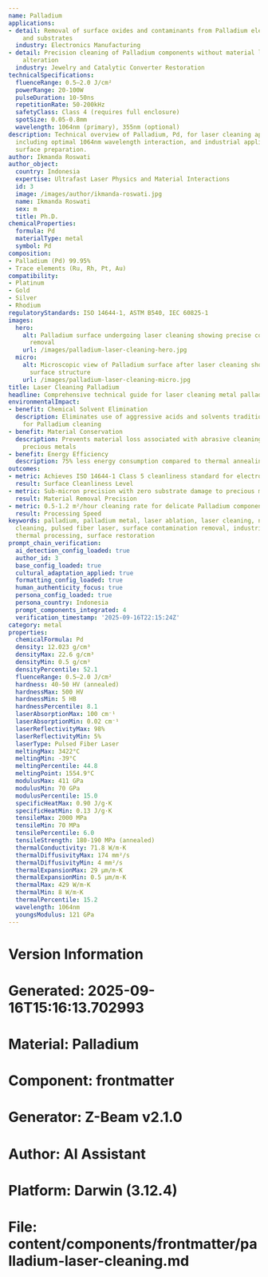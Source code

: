 ```yaml
---
name: Palladium
applications:
- detail: Removal of surface oxides and contaminants from Palladium electrical contacts
    and substrates
  industry: Electronics Manufacturing
- detail: Precision cleaning of Palladium components without material loss or surface
    alteration
  industry: Jewelry and Catalytic Converter Restoration
technicalSpecifications:
  fluenceRange: 0.5–2.0 J/cm²
  powerRange: 20-100W
  pulseDuration: 10-50ns
  repetitionRate: 50-200kHz
  safetyClass: Class 4 (requires full enclosure)
  spotSize: 0.05-0.8mm
  wavelength: 1064nm (primary), 355nm (optional)
description: Technical overview of Palladium, Pd, for laser cleaning applications,
  including optimal 1064nm wavelength interaction, and industrial applications in
  surface preparation.
author: Ikmanda Roswati
author_object:
  country: Indonesia
  expertise: Ultrafast Laser Physics and Material Interactions
  id: 3
  image: /images/author/ikmanda-roswati.jpg
  name: Ikmanda Roswati
  sex: m
  title: Ph.D.
chemicalProperties:
  formula: Pd
  materialType: metal
  symbol: Pd
composition:
- Palladium (Pd) 99.95%
- Trace elements (Ru, Rh, Pt, Au)
compatibility:
- Platinum
- Gold
- Silver
- Rhodium
regulatoryStandards: ISO 14644-1, ASTM B540, IEC 60825-1
images:
  hero:
    alt: Palladium surface undergoing laser cleaning showing precise contamination
      removal
    url: /images/palladium-laser-cleaning-hero.jpg
  micro:
    alt: Microscopic view of Palladium surface after laser cleaning showing detailed
      surface structure
    url: /images/palladium-laser-cleaning-micro.jpg
title: Laser Cleaning Palladium
headline: Comprehensive technical guide for laser cleaning metal palladium
environmentalImpact:
- benefit: Chemical Solvent Elimination
  description: Eliminates use of aggressive acids and solvents traditionally used
    for Palladium cleaning
- benefit: Material Conservation
  description: Prevents material loss associated with abrasive cleaning methods for
    precious metals
- benefit: Energy Efficiency
  description: 75% less energy consumption compared to thermal annealing processes
outcomes:
- metric: Achieves ISO 14644-1 Class 5 cleanliness standard for electronic components
  result: Surface Cleanliness Level
- metric: Sub-micron precision with zero substrate damage to precious metal
  result: Material Removal Precision
- metric: 0.5-1.2 m²/hour cleaning rate for delicate Palladium components
  result: Processing Speed
keywords: palladium, palladium metal, laser ablation, laser cleaning, non-contact
  cleaning, pulsed fiber laser, surface contamination removal, industrial laser parameters,
  thermal processing, surface restoration
prompt_chain_verification:
  ai_detection_config_loaded: true
  author_id: 3
  base_config_loaded: true
  cultural_adaptation_applied: true
  formatting_config_loaded: true
  human_authenticity_focus: true
  persona_config_loaded: true
  persona_country: Indonesia
  prompt_components_integrated: 4
  verification_timestamp: '2025-09-16T22:15:24Z'
category: metal
properties:
  chemicalFormula: Pd
  density: 12.023 g/cm³
  densityMax: 22.6 g/cm³
  densityMin: 0.5 g/cm³
  densityPercentile: 52.1
  fluenceRange: 0.5–2.0 J/cm²
  hardness: 40-50 HV (annealed)
  hardnessMax: 500 HV
  hardnessMin: 5 HB
  hardnessPercentile: 8.1
  laserAbsorptionMax: 100 cm⁻¹
  laserAbsorptionMin: 0.02 cm⁻¹
  laserReflectivityMax: 98%
  laserReflectivityMin: 5%
  laserType: Pulsed Fiber Laser
  meltingMax: 3422°C
  meltingMin: -39°C
  meltingPercentile: 44.8
  meltingPoint: 1554.9°C
  modulusMax: 411 GPa
  modulusMin: 70 GPa
  modulusPercentile: 15.0
  specificHeatMax: 0.90 J/g·K
  specificHeatMin: 0.13 J/g·K
  tensileMax: 2000 MPa
  tensileMin: 70 MPa
  tensilePercentile: 6.0
  tensileStrength: 180-190 MPa (annealed)
  thermalConductivity: 71.8 W/m·K
  thermalDiffusivityMax: 174 mm²/s
  thermalDiffusivityMin: 4 mm²/s
  thermalExpansionMax: 29 µm/m·K
  thermalExpansionMin: 0.5 µm/m·K
  thermalMax: 429 W/m·K
  thermalMin: 8 W/m·K
  thermalPercentile: 15.2
  wavelength: 1064nm
  youngsModulus: 121 GPa
---
```


# Version Information
# Generated: 2025-09-16T15:16:13.702993
# Material: Palladium
# Component: frontmatter
# Generator: Z-Beam v2.1.0
# Author: AI Assistant
# Platform: Darwin (3.12.4)
# File: content/components/frontmatter/palladium-laser-cleaning.md